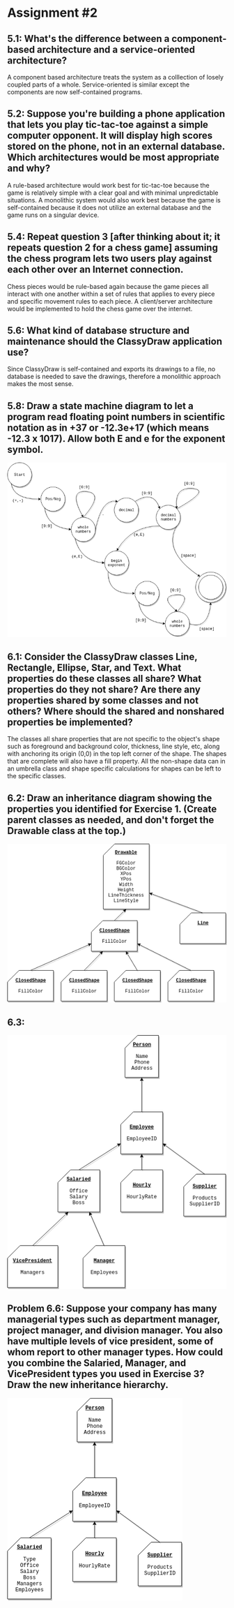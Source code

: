 # Assignment #2

## 5.1: What's the difference between a component-based architecture and a service-oriented architecture?
A component based architecture treats the system as a colllection of losely coupled parts of a whole. Service-oriented is similar except the components are now self-contained programs.

## 5.2: Suppose you're building a phone application that lets you play tic-tac-toe against a simple computer opponent. It will display high scores stored on the phone, not in an external database. Which architectures would be most appropriate and why?
A rule-based architecture would work best for tic-tac-toe because the game is relatively simple with a clear goal and with minimal unpredictable situations. A monolithic system would also work best because the game is self-contained because it does not utilize an external database and the game runs on a singular device.

## 5.4: Repeat question 3 [after thinking about it; it repeats question 2 for a chess game] assuming the chess program lets two users play against each other over an Internet connection.
Chess pieces would be rule-based again because the game pieces all interact with one another within a set of rules that applies to every piece and specific movement rules to each piece. A client/server architecture would be implemented to hold the chess game over the internet.

## 5.6: What kind of database structure and maintenance should the ClassyDraw application use?
Since ClassyDraw is self-contained and exports its drawings to a file, no database is needed to save the drawings, therefore a monolithic approach makes the most sense.

## 5.8: Draw a state machine diagram to let a program read floating point numbers in scientific notation as in +37 or -12.3e+17 (which means -12.3 x 1017). Allow both E and e for the exponent symbol.

![google docs screenshot](https://github.com/anthonyescobar/language-logic-exploration/blob/master/documents/images/hw2_5-8.png)

## 6.1: Consider the ClassyDraw classes Line, Rectangle, Ellipse, Star, and Text. What properties do these classes all share? What properties do they not share? Are there any properties shared by some classes and not others? Where should the shared and nonshared properties be implemented?
The classes all share properties that are not specific to the object's shape such as foreground and background color, thickness, line style, etc, along with anchoring its origin (0,0) in the top left corner of the shape. The shapes that are complete will also have a fill property. All the non-shape data can in an umbrella class and shape specific calculations for shapes can be left to the specific classes.

## 6.2: Draw an inheritance diagram showing the properties you identified for Exercise 1. (Create parent classes as needed, and don't forget the Drawable class at the top.)

![google docs screenshot](https://github.com/anthonyescobar/language-logic-exploration/blob/master/documents/images/hw2_6-2.png)

## 6.3:
![google docs screenshot](https://github.com/anthonyescobar/language-logic-exploration/blob/master/documents/images/hw2_6-3.png)

## Problem 6.6: Suppose your company has many managerial types such as department manager, project manager, and division manager. You also have multiple levels of vice president, some of whom report to other manager types. How could you combine the Salaried, Manager, and VicePresident types you used in Exercise 3? Draw the new inheritance hierarchy.
![google docs screenshot](https://github.com/anthonyescobar/language-logic-exploration/blob/master/documents/images/hw2_6-6.png)
